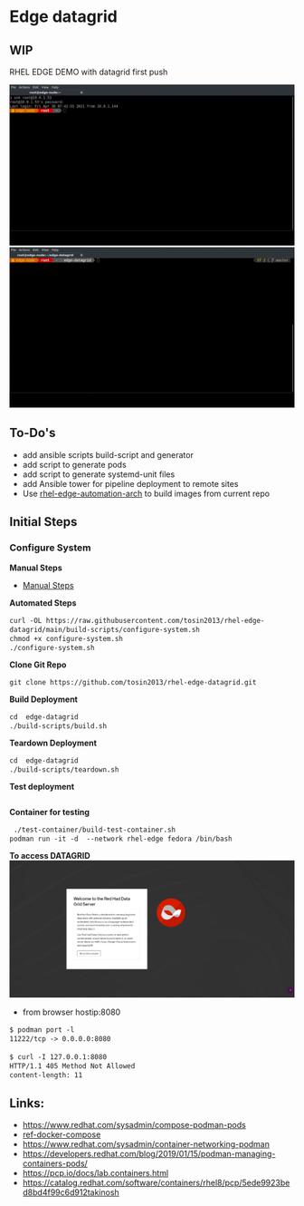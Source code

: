 # Edge datagrid
## WIP 
RHEL EDGE DEMO with datagrid first push

![Demo1](images/example-1.gif)
![Demo2](images/example-2.gif)

## To-Do's  
* add ansible scripts build-script and generator
* add script to generate pods 
* add script to generate systemd-unit files
* add Ansible tower for pipeline deployment  to remote sites
* Use  [rhel-edge-automation-arch](https://github.com/redhat-cop/rhel-edge-automation-arch) to build images from current repo


## Initial Steps

### Configure System
**Manual Steps**
* [Manual Steps](configure-system.md)

**Automated Steps** 
```
curl -OL https://raw.githubusercontent.com/tosin2013/rhel-edge-datagrid/main/build-scripts/configure-system.sh
chmod +x configure-system.sh
./configure-system.sh
```

**Clone Git Repo**
```
git clone https://github.com/tosin2013/rhel-edge-datagrid.git
```
**Build Deployment**
```
cd  edge-datagrid
./build-scripts/build.sh 
```

**Teardown Deployment**
```
cd  edge-datagrid
./build-scripts/teardown.sh 
```
**Test deployment**
```
```

**Container for testing**
```
 ./test-container/build-test-container.sh
podman run -it -d  --network rhel-edge fedora /bin/bash 
```

**To access DATAGRID**
![Datagrid](images/datagrid.png)
* from browser hostip:8080
```
$ podman port -l
11222/tcp -> 0.0.0.0:8080

$ curl -I 127.0.0.1:8080
HTTP/1.1 405 Method Not Allowed
content-length: 11
```

## Links: 
* https://www.redhat.com/sysadmin/compose-podman-pods
* [ref-docker-compose](https://stephennimmo.com/ref-docker-compose/)
* https://www.redhat.com/sysadmin/container-networking-podman
* https://developers.redhat.com/blog/2019/01/15/podman-managing-containers-pods/
* https://pcp.io/docs/lab.containers.html
* https://catalog.redhat.com/software/containers/rhel8/pcp/5ede9923bed8bd4f99c6d912takinosh

